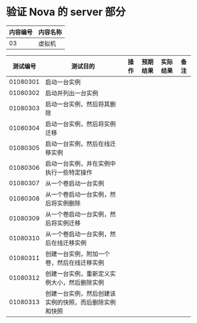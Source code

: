 # 验证 Nova 的 server 部分

|内容编号|内容名称|
|--------|--------|
|03|虚拟机|


|测试编号|测试目的|操作|预期结果|实际结果|备注|
|--------|--------|----|--------|--------|----|
|01080301|启动一台实例|||||
|01080302|启动并列出一台实例|||||
|01080303|启动一台实例，然后将其删除|||||
|01080304|启动一台实例，然后将实例迁移|||||
|01080305|启动一台实例，然后在线迁移实例|||||
|01080306|启动一台实例，并在实例中执行一些特定操作|||||
|01080307|从一个卷启动一台实例|||||
|01080308|从一个卷启动一台实例，然后将实例删除|||||
|01080309|从一个卷启动一台实例，然后将实例迁移|||||
|01080310|从一个卷启动一台实例，然后在线迁移实例|||||
|01080311|创建一台实例，附加一个卷，然后在线迁移实例|||||
|01080312|创建一台实例，重新定义实例大小，然后删除实例|||||
|01080313|创建一台实例，然后创建该实例的快照，而后删除实例和快照|||||


